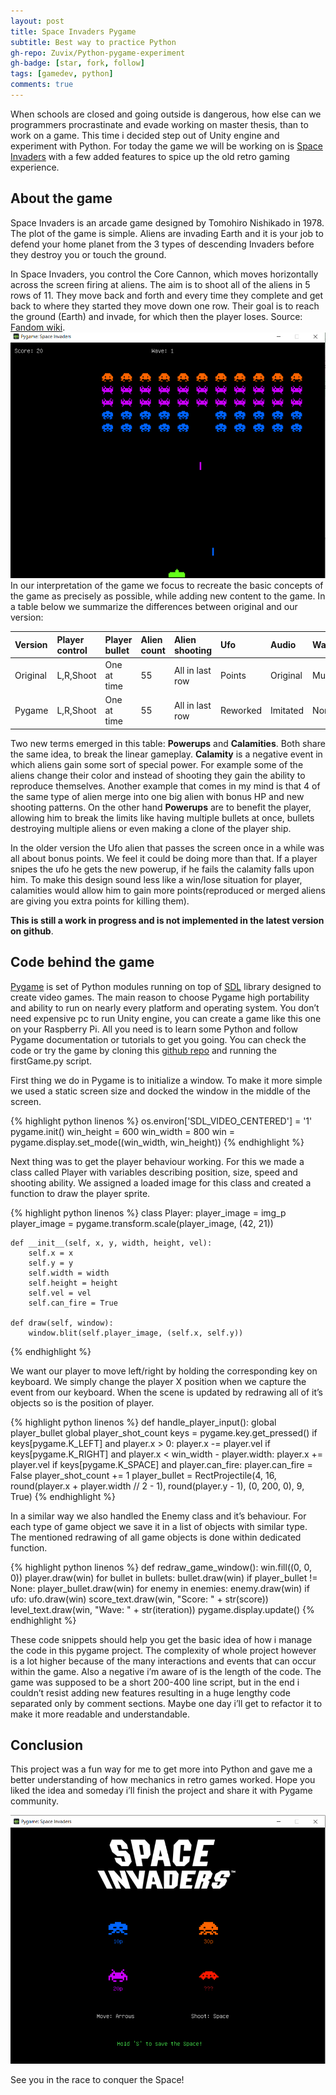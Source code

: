 ```yaml
---
layout: post
title: Space Invaders Pygame
subtitle: Best way to practice Python
gh-repo: Zuvix/Python-pygame-experiment
gh-badge: [star, fork, follow]
tags: [gamedev, python]
comments: true
---
```

When schools are closed and going outside is dangerous, how else can we programmers procrastinate and evade working on master thesis, than to work on a game. This time i decided step out of Unity engine and experiment with Python. For today the game we will be working on is [Space Invaders](https://en.wikipedia.org/wiki/Space_Invaders) with a few added features to spice up the old retro gaming experience. 

## About the game
Space Invaders is an arcade game designed by Tomohiro Nishikado in 1978. The plot of the game is simple. Aliens are invading Earth and it is your job to defend your home planet from the 3 types of descending Invaders before they destroy you or touch the ground.

In Space Invaders, you control the Core Cannon, which moves horizontally across the screen firing at aliens. The aim is to shoot all of the aliens in 5 rows of 11. They move back and forth and every time they complete and get back to where they started they move down one row. Their goal is to reach the ground (Earth) and invade, for which then the player loses. Source: [Fandom wiki](https://spaceinvaders.fandom.com/wiki/Space_Invaders).
![Gameplay](/assets/img/gameplay.png)
In our interpretation of the game we focus to recreate the basic concepts of the game as precisely as possible, while adding new content to the game. In a table below we summarize the differences between original and our version: 

| Version | Player control |  Player bullet | Alien count | Alien shooting | Ufo | Audio | Walls | Powerups | Calamities |  
| :------ |:--- | :--- |  :--- |  :--- |  :--- |  :--- |  :--- |  :--- |  :--- |
| Original | L,R,Shoot | One at time | 55 | All in last row | Points | Original | Multiple | None | None |
| Pygame | L,R,Shoot | One at time | 55 | All in last row | Reworked | Imitated | None | TODO | TODO |

Two new terms emerged in this table: **Powerups** and **Calamities**. Both share the same idea, to break the linear gameplay. **Calamity** is a negative event in which aliens gain some sort of special power. For example some of the aliens change their color and instead of shooting they gain the ability to reproduce themselves. Another example that comes in my mind is that 4 of the same type of alien merge into one big alien with bonus HP and new shooting patterns. On the other hand **Powerups** are to benefit the player, allowing him to break the limits like having multiple bullets at once, bullets destroying multiple aliens or even making a clone of the player ship.

In the older version the Ufo alien that passes the screen once in a while was all about bonus points. We feel it could be doing more than that. If a player snipes the ufo he gets the new powerup, if he fails the calamity falls upon him. To make this design sound less like a win/lose situation for player, calamities would allow him to gain more points(reproduced or merged aliens are giving you extra points for killing them). 

**This is still a work in progress and is not implemented in the latest version on github**.


## Code behind the game
[Pygame](https://www.pygame.org) is set of Python modules running on top of [SDL](http://www.libsdl.org) library designed to create video games. The main reason to choose Pygame high portability and ability to run on nearly every platform and operating system. You don’t need expensive pc to run Unity engine, you can create a game like this one on your Raspberry Pi. All you need is to learn some Python and follow Pygame documentation or tutorials to get you going. You can check the code or try the game by cloning this [github repo](https://github.com/Zuvix/Python-pygame-experiment) and running the firstGame.py script.

First thing we do in Pygame is to initialize a window. To make it more simple we used a static screen size and docked the window in the middle of the screen. 

{% highlight python linenos %}
os.environ['SDL_VIDEO_CENTERED'] = '1'
pygame.init()
win_height = 600
win_width = 800
win = pygame.display.set_mode((win_width, win_height))
{% endhighlight %}

Next thing was to get the player behaviour working. For this we made a class called Player with variables describing position, size, speed and shooting ability. We assigned a loaded image for this class and created a function to draw the player sprite. 

{% highlight python linenos %}
class Player:
    player_image = img_p
    player_image = pygame.transform.scale(player_image, (42, 21))

    def __init__(self, x, y, width, height, vel):
        self.x = x
        self.y = y
        self.width = width
        self.height = height
        self.vel = vel
        self.can_fire = True

    def draw(self, window):
        window.blit(self.player_image, (self.x, self.y))
  {% endhighlight %}

We want our player to move left/right by holding the corresponding key on keyboard. We simply change the player X position when we capture the event from our keyboard. When the scene is updated by redrawing all of it’s objects so is the position of player.

{% highlight python linenos %}
def handle_player_input():
    global player_bullet
    global player_shot_count
    keys = pygame.key.get_pressed()
    if keys[pygame.K_LEFT] and player.x > 0:
        player.x -= player.vel
    if keys[pygame.K_RIGHT] and player.x < win_width - player.width:
        player.x += player.vel
    if keys[pygame.K_SPACE] and player.can_fire:
        player.can_fire = False
        player_shot_count += 1
        player_bullet = RectProjectile(4, 16,
                                       round(player.x + player.width // 2 - 1),
                                       round(player.y - 1), (0, 200, 0), 9,
                                       True)
{% endhighlight %}

In a similar way we also handled the Enemy class and it’s behaviour. For each type of game object we save it in a list of objects with similar type. The mentioned redrawing of all game objects is done within dedicated function. 

{% highlight python linenos %}
def redraw_game_window():
    win.fill((0, 0, 0))
    player.draw(win)
    for bullet in bullets:
        bullet.draw(win)
    if player_bullet != None:
        player_bullet.draw(win)
    for enemy in enemies:
        enemy.draw(win)
    if ufo:
        ufo.draw(win)
    score_text.draw(win, "Score: " + str(score))
    level_text.draw(win, "Wave: " + str(iteration))
    pygame.display.update()
{% endhighlight %}

These code snippets should help you get the basic idea of how i manage the code in this pygame project. The complexity of whole project however is a lot higher because of the many interactions and events that can occur within the game. Also a negative i’m aware of is the length of the code. The game was supposed to be a short 200-400 line script, but in the end i couldn’t resist adding new features resulting in a huge lengthy code separated only by comment sections. Maybe one day i’ll get to refactor it to make it more readable and understandable.

## Conclusion

This project was a fun way for me to get more into Python and gave me a better understanding of how mechanics in retro games worked. Hope you liked the idea and someday i’ll finish the project and share it with Pygame community.

![Gameplay](/assets/img/start.png)

See you in the race to conquer the Space!

